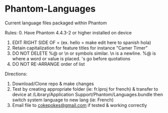 # Phantom-Languages
Current language files packaged within Phantom

Rules:
0. Have Phantom 4.4.3-2 or higher installed on device
1. EDIT RIGHT SIDE OF =  (ex. hello = make edit here to spanish hola)
2. Retain capitalization for feature titles for instance "Camer Timer"
3. DO NOT DELETE %@ or \n or symbols similar. \n is a newline. %@ is where a word or value is placed. \'s go before quotations 
4. DO NOT RE-ARRANGE order of list

Directions:
1. Download/Clone repo & make changes
2. Test by creating appropriate folder (ie: fr.lproj for french) & transfer to device at /Library/Application Support/Phantom/Languages.bundle then switch system language to new lang (ie: French)
3. Email file to cokepokes@gmail.com if tested & working correctly

